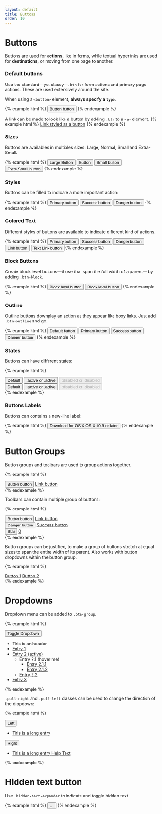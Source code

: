 ```yaml
---
layout: default
title: Buttons
order: 10
---
```


# Buttons

Buttons are used for **actions**, like in forms, while textual hyperlinks are used for **destinations**, or moving from one page to another.

### Default buttons

Use the standard—yet classy—`.btn` for form actions and primary page actions. These are used extensively around the site.

When using a `<button>` element, **always specify a `type`**.

{% example html %}
<button class="btn" type="button">Button button</button>
{% endexample %}

A link can be made to look like a button by adding `.btn` to a `<a>` element.
{% example html %}
<a class="btn" href="">Link styled as a button</a>
{% endexample %}

### Sizes

Buttons are availables in multiples sizes: Large, Normal, Small and Extra-Small.

{% example html %}
<button class="btn btn-lg" type="button">Large Button</button>
<button class="btn" type="button">Button</button>
<button class="btn btn-sm" type="button">Small button</button>
<button class="btn btn-xs" type="button">Extra Small button</button>
{% endexample %}

### Styles

Buttons can be filled to indicate a more important action:

{% example html %}
<button class="btn btn-primary" type="button">Primary button</button>
<button class="btn btn-success" type="button">Success button</button>
<button class="btn btn-danger" type="button">Danger button</button>
{% endexample %}

### Colored Text

Different styles of buttons are available to indicate different kind of actions.

{% example html %}
<button class="btn btn-text-primary" type="button">Primary button</button>
<button class="btn btn-text-success" type="button">Success button</button>
<button class="btn btn-text-danger" type="button">Danger button</button>
<button class="btn btn-link" type="button">Link button</button>
<button class="btn btn-text-link" type="button">Text Link button</button>
{% endexample %}

### Block Buttons

Create block level buttons—those that span the full width of a parent— by adding `.btn-block`.

{% example html %}
<button type="button" class="btn btn-primary btn-lg btn-block">Block level button</button>
<button type="button" class="btn btn-lg btn-block">Block level button</button>
{% endexample %}

### Outline

Outline buttons downplay an action as they appear like boxy links. Just add `.btn-outline` and go.

{% example html %}
<button class="btn btn-count" type="button">Default button</button>
<button class="btn btn-primary btn-outline" type="button">Primary button</button>
<button class="btn btn-success btn-outline" type="button">Success button</button>
<button class="btn btn-danger btn-outline" type="button">Danger button</button>
{% endexample %}

### States

Buttons can have different states:

{% example html %}
<div class="btn-toolbar">
    <button class="btn" type="button">Default</button>
    <button class="btn active" type="button">:active or .active</button>
    <button class="btn" disabled type="button">:disabled or .disabled</button>
</div>
<div class="btn-toolbar">
    <button class="btn btn-primary" type="button">Default</button>
    <button class="btn btn-primary active" type="button">:active or .active</button>
    <button class="btn btn-primary" disabled type="button">:disabled or .disabled</button>
</div>
{% endexample %}

### Buttons Labels

Buttons can contains a new-line label:

{% example html %}
<button class="btn btn-primary btn-block" type="button">
    Download for OS X
    <span class="btn-label">OS X 10.9 or later</span>
</button>
{% endexample %}

# Button Groups

Button groups and toolbars are used to group actions together.

{% example html %}
<div class="btn-group">
    <button class="btn" type="button">Button button</button>
    <a class="btn" href="#" role="button">Link button</a>
</div>
{% endexample %}

Toolbars can contain multiple group of buttons:

{% example html %}
<div class="btn-toolbar">
    <div class="btn-group">
        <button class="btn" type="button">Button button</button>
        <a class="btn" href="#" role="button">Link button</a>
    </div>
    <div class="btn-group">
        <button class="btn btn-danger" type="button">Danger button</button>
        <a class="btn btn-success" href="#" role="button">Success button</a>
    </div>
    <div class="btn-group">
        <button class="btn" type="button">Star</button>
        <a class="btn btn-count" href="#" role="button">0</a>
    </div>
</div>
{% endexample %}


Button groups can be justified, to make a group of buttons stretch at equal sizes to span the entire width of its parent. Also works with button dropdowns within the button group.

{% example html %}
<div class="btn-group btn-group-justified">
    <a class="btn" href="#" role="button">Button 1</a>
    <a class="btn" href="#" role="button">Button 2</a>
</div>
{% endexample %}

# Dropdowns

Dropdown menu can be added to `.btn-group`.

{% example html %}
<div class="btn-group dropdown">
    <button class="btn" type="button">Toggle Dropdown <span class="dropdown-caret"></span></button>
    <ul class="dropdown-menu open">
        <li class="dropdown-header">This is an header</li>
        <li><a href="#">Entry 1</a></li>
        <li class="active">
            <a href="#">Entry 2 (active)</a>
            <ul class="dropdown-menu open">
                <li>
                    <a href="#">Entry 2.1 (hover me)</a>
                    <ul class="dropdown-menu">
                        <li class="disabled"><a href="#">Entry 2.1.1</a></li>
                        <li><a href="#">Entry 2.1.2</a></li>
                    </ul>
                </li>
                <li><a href="#">Entry 2.2</a></li>
            </ul>
        </li>
        <li><a href="#">Entry 3</a></li>
    </ul>
</div>
{% endexample %}

`.pull-right` and `.pull-left` classes can be used to change the direction of the dropdown:

{% example html %}
<div class="btn-group pull-left dropdown">
    <button class="btn" type="button">Left</button>
    <ul class="dropdown-menu open">
        <li><a href="#">This is a long entry</a></li>
    </ul>
</div>
<div class="btn-group pull-right dropdown">
    <button class="btn" type="button">Right</button>
    <ul class="dropdown-menu open">
        <li><a href="#">This is a long entry <span class="help-label">Help Text</span></a></li>
    </ul>
</div>
{% endexample %}

# Hidden text button

Use `.hidden-text-expander` to indicate and toggle hidden text.

{% example html %}
<span class="hidden-text-expander">
  <button type="button" class="ellipsis-expander">&hellip;</button>
</span>
{% endexample %}


